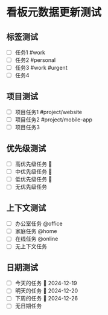 # 看板元数据更新测试

## 标签测试
- [ ] 任务1 #work
- [ ] 任务2 #personal
- [ ] 任务3 #work #urgent
- [ ] 任务4

## 项目测试
- [ ] 项目任务1 #project/website
- [ ] 项目任务2 #project/mobile-app
- [ ] 项目任务3

## 优先级测试
- [ ] 高优先级任务 🔺
- [ ] 中优先级任务 🔼
- [ ] 低优先级任务 🔽
- [ ] 无优先级任务

## 上下文测试
- [ ] 办公室任务 @office
- [ ] 家庭任务 @home
- [ ] 在线任务 @online
- [ ] 无上下文任务

## 日期测试
- [ ] 今天的任务 📅 2024-12-19
- [ ] 明天的任务 📅 2024-12-20
- [ ] 下周的任务 📅 2024-12-26
- [ ] 无日期任务 